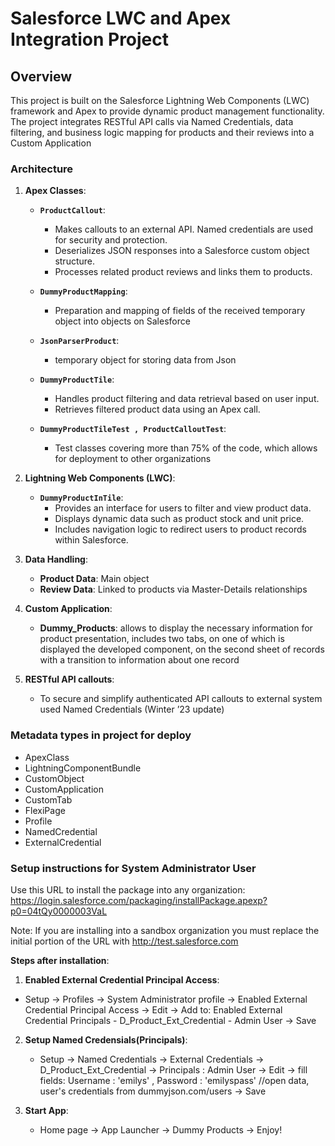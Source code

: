 
# Salesforce LWC and Apex Integration Project

## Overview

This project is built on the Salesforce Lightning Web Components (LWC) framework and Apex to provide dynamic product management functionality. The project integrates RESTful API calls via Named Credentials, data filtering, and business logic mapping for products and their reviews into a Custom Application

### Architecture

1. **Apex Classes**:
   - **`ProductCallout`**:
     - Makes callouts to an external API. Named credentials are used for security and protection.
     - Deserializes JSON responses into a Salesforce custom object structure.
     - Processes related product reviews and links them to products.

   - **`DummyProductMapping`**:
     - Preparation and mapping of fields of the received temporary object into objects on Salesforce

   - **`JsonParserProduct`**:
     - temporary object for storing data from Json
   
   - **`DummyProductTile`**:
     - Handles product filtering and data retrieval based on user input.
     - Retrieves filtered product data using an Apex call.
     
   - **`DummyProductTileTest , ProductCalloutTest`**:  
     - Test classes covering more than 75% of the code, which allows for deployment to other organizations


2. **Lightning Web Components (LWC)**:
   - **`DummyProductInTile`**:
     - Provides an interface for users to filter and view product data.
     - Displays dynamic data such as product stock and unit price.
     - Includes navigation logic to redirect users to product records within Salesforce.

3. **Data Handling**:
   - **Product Data**: Main object
   - **Review Data**: Linked to products via Master-Details relationships

4. **Custom Application**:
   - **Dummy_Products**: allows to display the necessary information for product presentation, includes two tabs, on one of which is displayed the developed component, on the second sheet of records with a transition to information about one record

5. **RESTful API callouts**:
    -  To secure and simplify authenticated API callouts to external system used Named Credentials (Winter ’23 update)

### Metadata types in project for deploy
   - ApexClass
   - LightningComponentBundle
   - CustomObject
   - CustomApplication
   - CustomTab
   - FlexiPage
   - Profile
   - NamedCredential
   - ExternalCredential


### Setup instructions for System Administrator User
	
Use this URL to install the package into any organization:
https://login.salesforce.com/packaging/installPackage.apexp?p0=04tQy0000003VaL

Note: If you are installing into a sandbox organization you must replace the initial portion of the URL with http://test.salesforce.com

**Steps after installation**:

1. **Enabled External Credential Principal Access**:
  - Setup 
         -> Profiles 
         -> System Administrator profile 
         -> Enabled External Credential Principal Access 
         -> Edit 
         -> Add to: Enabled External Credential Principals - D_Product_Ext_Credential - Admin User 
         -> Save

2. **Setup Named Credensials(Principals)**:
   - Setup
         -> Named Credentials
         -> External Credentials
         -> D_Product_Ext_Credential
         -> Principals : Admin User
         -> Edit
         -> fill fields: Username : 'emilys' , Password : 'emilyspass' //open data, user's credentials from dummyjson.com/users
         -> Save

3. **Start App**:
   - Home page
         -> App Launcher
         -> Dummy Products
         -> Enjoy!